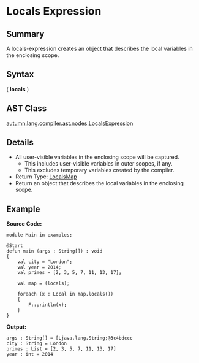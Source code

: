 # Locals Expression

## Summary

A locals-expression creates an object that describes the local variables in the enclosing scope.

## Syntax

<div class="syntax">
( <b>locals</b> )<br>
</div>

## AST Class

[autumn.lang.compiler.ast.nodes.LocalsExpression](https://www.mackenziehigh.com/autumn/javadoc/autumn/lang/compiler/ast/nodes/LocalsExpression.html)

## Details

+ All user-visible variables in the enclosing scope will be captured.
  + This includes user-visible variables in outer scopes, if any.
  + This excludes temporary variables created by the compiler.
+ Return Type: [LocalsMap](https://mackenzie-high.github.io/autumn/javadoc/autumn/lang/LocalsMap.html)
+ Return an object that describes the local variables in the enclosing scope.

## Example

**Source Code:**

```plain
module Main in examples;

@Start
defun main (args : String[]) : void
{
    val city = "London";
    val year = 2014;
    val primes = [2, 3, 5, 7, 11, 13, 17];

    val map = (locals);

    foreach (x : Local in map.locals())
    {
        F::println(x);
    }
}
```

**Output:**

```plain
args : String[] = [Ljava.lang.String;@3c4bdccc
city : String = London
primes : List = [2, 3, 5, 7, 11, 13, 17]
year : int = 2014
```

